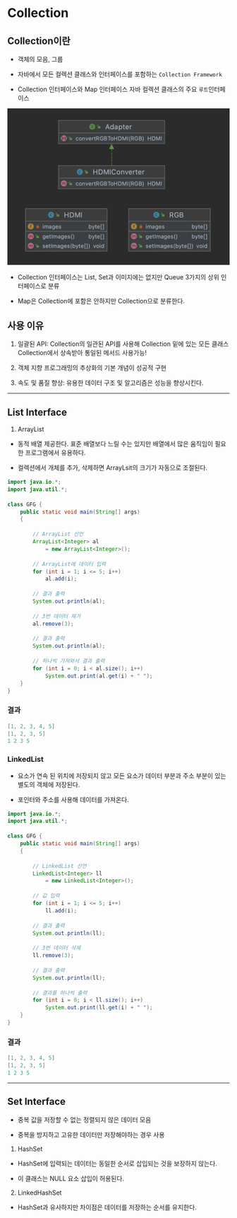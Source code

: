 # Collection
## Collection이란

* 객체의 모음, 그룹

* 자바에서 모든 컬렉션 클래스와 인터페이스를 포함하는 `Collection Framework`

* Collection 인터페이스와 Map 인터페이스 자바 컬렉션 클래스의 주요 `루트`인터페이스

![Alt text](image.png)

* Collection 인터페이스는 List, Set과 이미지에는 없지만 Queue 3가지의 상위 인터페이스로 분류

* Map은 Collection에 포함은 안하지만 Collection으로 분류한다.

## 사용 이유

1. 일괄된 API: Collection의 일관된 API를 사용해 Collection 밑에 있는 모든 클래스 Collection에서 상속받아 통일된 메서드 사용가능!

2. 객체 지향 프로그래밍의 추상화의 기본 개념이 성공적 구현

3. 속도 및 품질 향상: 유용한 데이터 구조 및 알고리즘은 성능을 향상시킨다.
---
## List Interface

1. ArrayList

* 동적 배열 제공한다. 표준 배열보다 느릴 수는 있지만 배열에서 많은 움직임이 필요한 프로그램에서 유용하다.

* 컬렉션에서 개체를 추가, 삭제하면 ArrayLsit의 크기가 자동으로 조절된다.

```java
import java.io.*;
import java.util.*;
  
class GFG {
    public static void main(String[] args)
    {
  
        // ArrayList 선언
        ArrayList<Integer> al
            = new ArrayList<Integer>();
  
        // ArrayList에 데이터 입력
        for (int i = 1; i <= 5; i++)
            al.add(i);
  
        // 결과 출력
        System.out.println(al);
  
        // 3번 데이터 제거
        al.remove(3);
  
        // 결과 출력
        System.out.println(al);
  
        // 하나씩 가져와서 결과 출력
        for (int i = 0; i < al.size(); i++)
            System.out.print(al.get(i) + " ");
    }
}
```

### 결과
```java
[1, 2, 3, 4, 5]
[1, 2, 3, 5]
1 2 3 5
```

### LinkedList

* 요소가 연속 된 위치에 저장되지 않고 모든 요소가 데이터 부분과 주소 부분이 있는 별도의 객체에 저장된다.

* 포인터와 주소를 사용해 데이터를 가져온다.

```java
import java.io.*;
import java.util.*;
  
class GFG {
    public static void main(String[] args)
    {
  
        // LinkedList 선언
        LinkedList<Integer> ll
            = new LinkedList<Integer>();
  
        // 값 입력
        for (int i = 1; i <= 5; i++)
            ll.add(i);
  
        // 결과 출력
        System.out.println(ll);
  
        // 3번 데이터 삭제
        ll.remove(3);
  
        // 결과 출력
        System.out.println(ll);
  
        // 결과를 하나씩 출력
        for (int i = 0; i < ll.size(); i++)
            System.out.print(ll.get(i) + " ");
    }
}
```

### 결과
```java
[1, 2, 3, 4, 5]
[1, 2, 3, 5]
1 2 3 5
```
---
## Set Interface

* 중복 값을 저장할 수 없는 정렬되지 않은 데이터 모음

* 중복을 방지하고 고유한 데이터만 저장해야하는 경우 사용

1. HashSet

* HashSet에 입력되는 데이터는 동일한 순서로 삽입되는 것을 보장하지 않는다.

* 이 클래스는 NULL 요소 삽입이 허용된다.

2. LinkedHashSet

* HashSet과 유사하지만 차이점은 데이터를 저장하는 순서를 유지한다.